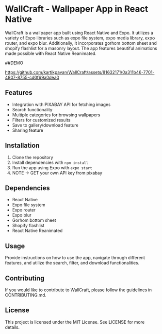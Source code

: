 # WallCraft - Wallpaper App in React Native

WallCraft is a wallpaper app built using React Native and Expo. It utilizes a variety of Expo libraries such as expo file system, expo media library, expo router, and expo blur. Additionally, it incorporates gorhom bottom sheet and shopify flashlist for a masonry layout. The app features beautiful animations made possible with React Native Reanimated.

##DEMO 

https://github.com/kartikpavan/WallCraft/assets/81632171/0a311b46-7701-4807-8755-cd0f69a0dea0

## Features

- Integration with PIXABAY API for fetching images
- Search functionality
- Multiple categories for browsing wallpapers
- Filters for customized results
- Save to gallery/download feature
- Sharing feature

## Installation

1. Clone the repository
2. Install dependencies with `npm install`
3. Run the app using Expo with `expo start`
4. NOTE -> GET your own API key from pixabay

## Dependencies

- React Native
- Expo file system
- Expo router
- Expo blur
- Gorhom bottom sheet
- Shopify flashlist
- React Native Reanimated

## Usage

Provide instructions on how to use the app, navigate through different features, and utilize the search, filter, and download functionalities.

## Contributing

If you would like to contribute to WallCraft, please follow the guidelines in CONTRIBUTING.md.

## License

This project is licensed under the MIT License. See LICENSE for more details.
